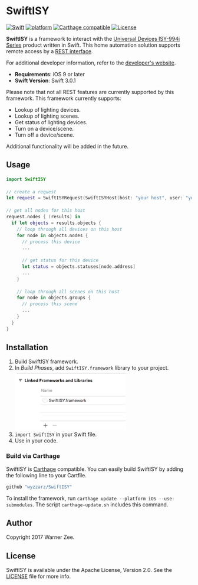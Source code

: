 # SwiftISY

[![Swift](https://img.shields.io/badge/Swift-3.0.1-blue.svg)]()
[![platform](https://img.shields.io/badge/platform-iOS-blue.svg)]()
[![Carthage compatible](https://img.shields.io/badge/Carthage-compatible-4BC51D.svg?style=flat)](https://github.com/Carthage/Carthage)
[![License](https://img.shields.io/hexpm/l/plug.svg)]()

__SwiftISY__ is a framework to interact with the 
[Universal Devices ISY-994i Series](https://www.universal-devices.com/residential/isy994i-series/) 
product written in Swift.  This home automation solution supports remote access by a 
[REST interface](http://wiki.universal-devices.com/index.php?title=ISY_Developers:API:REST_Interface).

For additional developer information, refer to the 
[developer's website](http://www.universal-devices.com/isy-developers/).

- __Requirements__: iOS 9 or later
- __Swift Version__: Swift 3.0.1

Please note that not all REST features are currently supported by this framework.  This framework
currently supports:

* Lookup of lighting devices.
* Lookup of lighting scenes.
* Get status of lighting devices.
* Turn on a device/scene.
* Turn off a device/scene.

Additional functionality will be added in the future.

## Usage

```swift
import SwiftISY

// create a request
let request = SwiftISYRequest(SwiftISYHost(host: "your host", user: "your username", password: "your password"))

// get all nodes for this host
request.nodes { (results) in
  if let objects = results.objects {
    // loop through all devices on this host
    for node in objects.nodes {
      // process this device
      ...

      // get status for this device
      let status = objects.statuses[node.address]
      ...
    }

    // loop through all scenes on this host
    for node in objects.groups {
      // process this scene
      ...
    }
  }
}

```

## Installation

1. Build SwiftISY framework.
3. In *Build Phases*, add `SwiftISY.framework` library to your project.
<br /><img src="Documentation/binary_link@2x.png" height="160"/>
5. `import SwiftISY` in your Swift file.
6. Use in your code.

### Build via Carthage
SwiftISY is [Carthage](https://github.com/Carthage/Carthage) compatible. You can easily build 
SwiftISY by adding the following line to your Cartfile.

```ruby
github "wyzzarz/SwiftISY"
```

To install the framework, run `carthage update --platform iOS --use-submodules`.  The script
`carthage-update.sh` includes this command.

## Author

Copyright 2017 Warner Zee.

## License

SwiftISY is available under the Apache License, Version 2.0. See the [LICENSE](LICENSE) file for more info.
